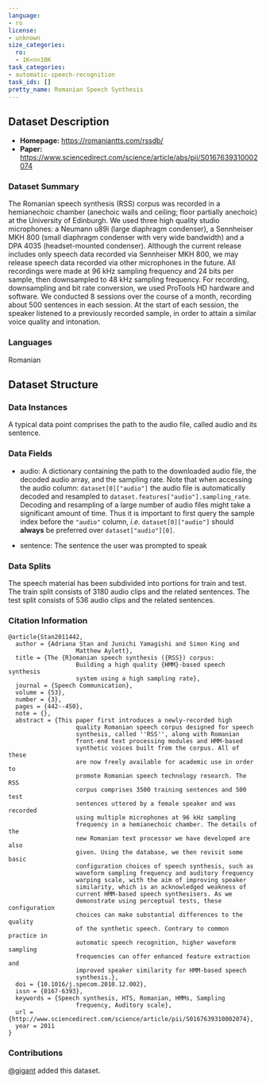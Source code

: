 ```yaml
---
language:
- ro
license:
- unknown
size_categories:
  ro:
  - 1K<n<10K
task_categories:
- automatic-speech-recognition
task_ids: []
pretty_name: Romanian Speech Synthesis
---
```


## Dataset Description
- **Homepage:** https://romaniantts.com/rssdb/
- **Paper:** https://www.sciencedirect.com/science/article/abs/pii/S0167639310002074

### Dataset Summary

The Romanian speech synthesis (RSS) corpus was recorded in a hemianechoic chamber (anechoic walls and ceiling; floor partially anechoic) at the University of Edinburgh. We used three high quality studio microphones: a Neumann u89i (large diaphragm condenser), a Sennheiser MKH 800 (small diaphragm condenser with very wide bandwidth) and a DPA 4035 (headset-mounted condenser). Although the current release includes only speech data recorded via Sennheiser MKH 800, we may release speech data recorded via other microphones in the future. All recordings were made at 96 kHz sampling frequency and 24 bits per sample, then downsampled to 48 kHz sampling frequency. For recording, downsampling and bit rate conversion, we used ProTools HD hardware and software. We conducted 8 sessions over the course of a month, recording about 500 sentences in each session. At the start of each session, the speaker listened to a previously recorded sample, in order to attain a similar voice quality and intonation.


### Languages

Romanian

## Dataset Structure
### Data Instances
A typical data point comprises the path to the audio file, called audio and its sentence.


### Data Fields

- audio: A dictionary containing the path to the downloaded audio file, the decoded audio array, and the sampling rate. Note that when accessing the audio column: `dataset[0]["audio"]` the audio file is automatically decoded and resampled to `dataset.features["audio"].sampling_rate`. Decoding and resampling of a large number of audio files might take a significant amount of time. Thus it is important to first query the sample index before the `"audio"` column, *i.e.* `dataset[0]["audio"]` should **always** be preferred over `dataset["audio"][0]`.

- sentence: The sentence the user was prompted to speak

### Data Splits
The speech material has been subdivided into portions for train and test.
The train split consists of 3180 audio clips and the related sentences.
The test split consists of 536 audio clips and the related sentences.

### Citation Information

```
@article{Stan2011442,
  author = {Adriana Stan and Junichi Yamagishi and Simon King and
                   Matthew Aylett},
  title = {The {R}omanian speech synthesis ({RSS}) corpus:
                   Building a high quality {HMM}-based speech synthesis
                   system using a high sampling rate},
  journal = {Speech Communication},
  volume = {53},
  number = {3},
  pages = {442--450},
  note = {},
  abstract = {This paper first introduces a newly-recorded high
                   quality Romanian speech corpus designed for speech
                   synthesis, called ''RSS'', along with Romanian
                   front-end text processing modules and HMM-based
                   synthetic voices built from the corpus. All of these
                   are now freely available for academic use in order to
                   promote Romanian speech technology research. The RSS
                   corpus comprises 3500 training sentences and 500 test
                   sentences uttered by a female speaker and was recorded
                   using multiple microphones at 96 kHz sampling
                   frequency in a hemianechoic chamber. The details of the
                   new Romanian text processor we have developed are also
                   given. Using the database, we then revisit some basic
                   configuration choices of speech synthesis, such as
                   waveform sampling frequency and auditory frequency
                   warping scale, with the aim of improving speaker
                   similarity, which is an acknowledged weakness of
                   current HMM-based speech synthesisers. As we
                   demonstrate using perceptual tests, these configuration
                   choices can make substantial differences to the quality
                   of the synthetic speech. Contrary to common practice in
                   automatic speech recognition, higher waveform sampling
                   frequencies can offer enhanced feature extraction and
                   improved speaker similarity for HMM-based speech
                   synthesis.},
  doi = {10.1016/j.specom.2010.12.002},
  issn = {0167-6393},
  keywords = {Speech synthesis, HTS, Romanian, HMMs, Sampling
                   frequency, Auditory scale},
  url = {http://www.sciencedirect.com/science/article/pii/S0167639310002074},
  year = 2011
}
```


### Contributions
[@gigant](https://huggingface.co/gigant) added this dataset.
